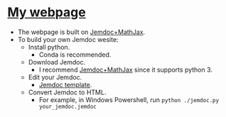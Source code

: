 # [My webpage](https://shuzwang.github.io/) 
- The webpage is built on [Jemdoc+MathJax](https://github.com/wsshin/jemdoc_mathjax).
- To build your own Jemdoc wesite:
  - Install python. 
    - Conda is recommended. 
  - Download Jemdoc.
    - I recommend [Jemdoc+MathJax](https://github.com/wsshin/jemdoc_mathjax) since it supports python 3.
  - Edit your Jemdoc. 
    - [Jemdoc template](https://github.com/mkhaled87/jemdoc-ready).
  - Convert Jemdoc to HTML.
    - For example, in Windows Powershell, run `python ./jemdoc.py your_jemdoc.jemdoc` 